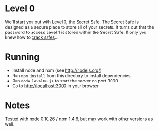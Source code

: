 # Level 0

We'll start you out with Level 0, the Secret Safe. The Secret Safe is
designed as a secure place to store all of your secrets. It turns out that
the password to access Level 1 is stored within the Secret Safe. If only you
knew how to [crack safes](http://en.wikipedia.org/wiki/Safe-cracking)...

# Running

- Install node and npm (see http://nodejs.org/)
- Run `npm install` from this directory to install dependencies
- Run `node level00.js` to start the server on port 3000
- Go to [http://localhost:3000](http://localhost:3000) in your browser

# Notes

Tested with node 0.10.26 / npm 1.4.6, but may work with other versions as well.

